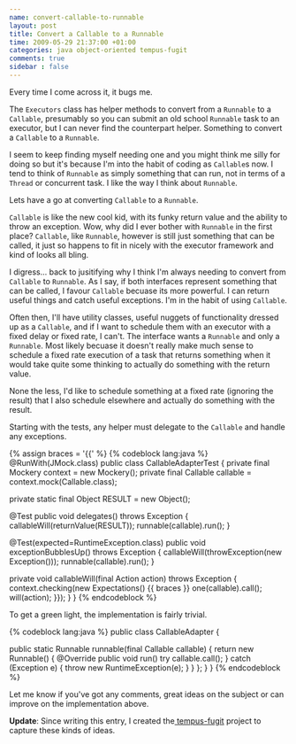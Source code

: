 ```yaml
---
name: convert-callable-to-runnable
layout: post
title: Convert a Callable to a Runnable
time: 2009-05-29 21:37:00 +01:00
categories: java object-oriented tempus-fugit
comments: true
sidebar : false
---
```


Every time I come across it, it bugs me.
  
The `Executors` class has helper methods to convert from a `Runnable` to a
`Callable`, presumably so you can submit an old school `Runnable` task to an
executor, but I can never find the counterpart helper. Something to convert a
`Callable` to a `Runnable`.

  
I seem to keep finding myself needing one and you might think me silly for
doing so but it's because I'm into the habit of coding as `Callable`s now. I
tend to think of `Runnable` as simply something that can run, not in terms of a
`Thread` or concurrent task. I like the way I think about `Runnable`.

Lets have a go at converting `Callable` to a `Runnable`.

<!-- more -->

`Callable` is like the new cool kid, with its funky return value and the ability
to throw an exception. Wow, why did I ever bother with `Runnable` in the first
place? `Callable`, like `Runnable`, however is still just something that can be
called, it just so happens to fit in nicely with the executor framework and
kind of looks all bling.

  
I digress... back to jusitifying why I think I'm always needing to convert
from `Callable` to `Runnable`. As I say, if both interfaces represent something
that can be called, I favour `Callable` becuase its more powerful. I can return
useful things and catch useful exceptions. I'm in the habit of using `Callable`.

  
Often then, I'll have utility classes, useful nuggets of functionality dressed
up as a `Callable`, and if I want to schedule them with an executor with a fixed
delay or fixed rate, I can't. The interface wants a `Runnable` and only a
`Runnable`. Most likely becuase it doesn't really make much sense to schedule a
fixed rate execution of a task that returns something when it would take quite
some thinking to actually do something with the return value.

  
None the less, I'd like to schedule something at a fixed rate (ignoring the
result) that I also schedule elsewhere and actually do something with the
result.

  
Starting with the tests, any helper must delegate to the `Callable` and handle
any exceptions.

    
{% assign braces = '{{' %}
{% codeblock lang:java %}
@RunWith(JMock.class)
public class CallableAdapterTest {
   private final Mockery context = new Mockery();
   private final Callable callable = context.mock(Callable.class);

   private static final Object RESULT = new Object();

   @Test
   public void delegates() throws Exception {
      callableWill(returnValue(RESULT));
      runnable(callable).run();
   }

   @Test(expected=RuntimeException.class)
   public void exceptionBubblesUp() throws Exception {
      callableWill(throwException(new Exception()));
      runnable(callable).run();
   }

   private void callableWill(final Action action) throws Exception {
      context.checking(new Expectations() {{ braces }}
         one(callable).call(); will(action);
      }});
   }
}
{% endcodeblock %}


  
To get a green light, the implementation is fairly trivial.


{% codeblock lang:java %}
public class CallableAdapter {

   public static Runnable runnable(final Callable callable) {
      return new Runnable() {
         @Override
         public void run()
            try
               callable.call();
            } catch (Exception e) {
               throw new RuntimeException(e);
            }
         }
      };
   }
}
{% endcodeblock %}


  
Let me know if you've got any comments, great ideas on the subject or can
improve on the implementation above.


__Update__: Since writing this entry, I created the[ tempus-fugit](http://code.google.com/p/tempus-fugit/) project to
capture these kinds of ideas.





